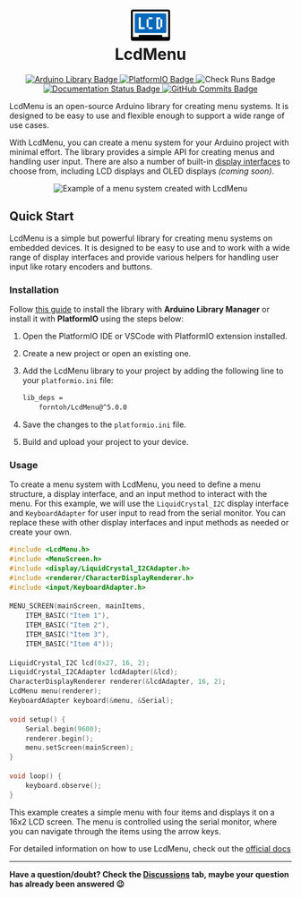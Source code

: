 <h1 align="center">
  <picture>
    <source srcset="docs/assets/logo-dark.png" media="(prefers-color-scheme: dark)">
    <img src="docs/assets/logo-light.png" alt="LcdMenu Logo" height="56">
  </picture></img><br>LcdMenu
  </h1>

<p align="center">
  <a href="https://www.ardu-badge.com/LcdMenu">
    <img src="https://www.ardu-badge.com/badge/LcdMenu.svg" alt="Arduino Library Badge"/>
  </a>
  <a href="https://registry.platformio.org/libraries/forntoh/LcdMenu">
    <img src="https://badges.registry.platformio.org/packages/forntoh/library/LcdMenu.svg" alt="PlatformIO Badge"/>
  </a>
  <img src="https://img.shields.io/github/check-runs/forntoh/LcdMenu/master?logo=githubactions&logoColor=%23ffffff" alt="Check Runs Badge"/>
  <a href="https://lcdmenu.forntoh.dev">
    <img src="https://img.shields.io/github/actions/workflow/status/forntoh/LcdMenu/docs.yml?label=docs&logo=google%20docs&logoColor=%23efefef" alt="Documentation Status Badge"/>
  </a>
  <a href="https://github.com/forntoh/LcdMenu/commits/master">
    <img src="https://img.shields.io/github/commits-since/forntoh/LcdMenu/latest?color=yellow&logo=semanticrelease" alt="GitHub Commits Badge"/>
  </a>
</p>

LcdMenu is an open-source Arduino library for creating menu systems. It is designed to be easy to use and flexible enough to support a wide range of use cases.

With LcdMenu, you can create a menu system for your Arduino project with minimal effort. The library provides a simple API for creating menus and handling user input. There are also a number of built-in [display interfaces](reference/api/display/index) to choose from, including LCD displays and OLED displays _(coming soon)_.

<p align="center">
  <img src="https://i.imgur.com/nViET8b.gif" alt="Example of a menu system created with LcdMenu">
</p>

## Quick Start

LcdMenu is a simple but powerful library for creating menu systems on embedded devices. It is designed to be easy to use and to work with a wide range of display interfaces and provide various helpers for handling user input like rotary encoders and buttons.

### Installation

Follow [this guide](https://www.ardu-badge.com/LcdMenu) to install the library with **Arduino Library Manager** or install it with **PlatformIO** using the steps below:

1. Open the PlatformIO IDE or VSCode with PlatformIO extension installed.

2. Create a new project or open an existing one.

3. Add the LcdMenu library to your project by adding the following line to your `platformio.ini` file:

   ```bash
   lib_deps =
       forntoh/LcdMenu@^5.0.0
   ```

4. Save the changes to the `platformio.ini` file.

5. Build and upload your project to your device.

### Usage

To create a menu system with LcdMenu, you need to define a menu structure, a display interface, and an input method to interact with the menu. For this example, we will use the `LiquidCrystal_I2C` display interface and `KeyboardAdapter` for user input to read from the serial monitor. You can replace these with other display interfaces and input methods as needed or create your own.

```cpp
#include <LcdMenu.h>
#include <MenuScreen.h>
#include <display/LiquidCrystal_I2CAdapter.h>
#include <renderer/CharacterDisplayRenderer.h>
#include <input/KeyboardAdapter.h>

MENU_SCREEN(mainScreen, mainItems,
    ITEM_BASIC("Item 1"),
    ITEM_BASIC("Item 2"),
    ITEM_BASIC("Item 3"),
    ITEM_BASIC("Item 4"));

LiquidCrystal_I2C lcd(0x27, 16, 2);
LiquidCrystal_I2CAdapter lcdAdapter(&lcd);
CharacterDisplayRenderer renderer(&lcdAdapter, 16, 2);
LcdMenu menu(renderer);
KeyboardAdapter keyboard(&menu, &Serial);

void setup() {
    Serial.begin(9600);
    renderer.begin();
    menu.setScreen(mainScreen);
}

void loop() {
    keyboard.observe();
}
```

This example creates a simple menu with four items and displays it on a 16x2 LCD screen.
The menu is controlled using the serial monitor, where you can navigate through the items using the arrow keys.

For detailed information on how to use LcdMenu, check out the [official docs](https://lcdmenu.forntoh.dev)

---

**Have a question/doubt? Check the [Discussions](https://github.com/forntoh/LcdMenu/discussions) tab, maybe your question has already been answered 😉**
